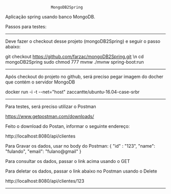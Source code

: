 						MongoDB2Spring



Aplicação spring usando banco MongoDB.



Passos para testes:

________________________________

Deve fazer o checkout desse projeto (mongoDB2Spring) e seguir o passo abaixo:

git checkout https://github.com/farzac/mongoDB2Spring.git \n
cd mongoDB2Spring
sudo chmod 777 mvnw
./mvnw spring-boot:run


________________________________


Após checkout do projeto no github, será preciso pegar imagem do docher que contém o servidor MongoDB

docker run -i -t --net="host" zaccantte/ubuntu-16.04-case-srbr




________________________________


Para testes, será preciso utilizar o Postman

https://www.getpostman.com/downloads/



Feito o download do Postan, informar o seguinte endereço:


http://localhost:8080/api/clientes

Para Gravar os dados, usar no body do Postman:
{
   "id" : "123",
   "name": "fulando",
   "email": "fulano@gmail"
}


Para consultar os dados, passar o link acima usando o GET


Para deletar os dados, passar o link abaixo no Postman usando o Delete

http://localhost:8080/api/clientes/123


________________________________









